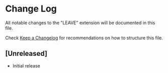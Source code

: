 # Change Log

All notable changes to the "LEAVE" extension will be documented in this file.

Check [Keep a Changelog](http://keepachangelog.com/) for recommendations on how to structure this file.

## [Unreleased]

- Initial release